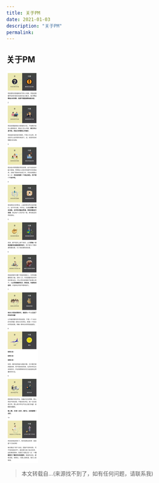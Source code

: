 ```yaml
---
title: 关于PM
date: 2021-01-03
description: "关于PM"
permalink:
---
```


## 关于PM
![关于PM](./rsc/pm_actions.jpg)

> 本文转载自...(来源找不到了，如有任何问题，请联系我)
